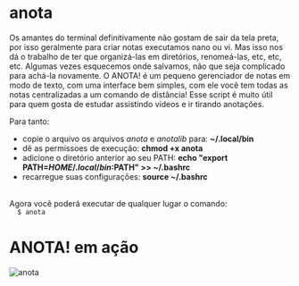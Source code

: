 # anota
Os amantes do terminal definitivamente não gostam de sair da tela preta, por isso geralmente para criar notas executamos nano ou vi. Mas isso nos dá o trabalho de ter que organizá-las em diretórios, renomeá-las, etc, etc, etc. Algumas vezes esquecemos onde salvamos, não que seja complicado para achá-la novamente. O ANOTA! é um pequeno gerenciador de notas em modo de texto, com uma interface bem simples, com ele você tem todas as notas centralizadas a um comando de distância! Esse script é muito útil para quem gosta de estudar assistindo vídeos e ir tirando anotações.<br>

Para tanto:
- copie o arquivo os arquivos <i>anota</i> e <i>anotalib</i> para: <b>~/.local/bin</b>
- dê as permissoes de execução: <b>chmod +x anota</b> 
- adicione o diretório anterior ao seu PATH: <b>echo "export PATH=$HOME/.local/bin:$PATH" >> ~/.bashrc </b>
- recarregue suas configurações: <b>source ~/.bashrc</b>
<br>
Agora você poderá executar de qualquer lugar o comando:

<code>
  $ anota
</code>

# ANOTA! em ação
![anota](https://raw.githubusercontent.com/EppurSiMu0ve/anota/master/20200123-002702.avi.gif)
